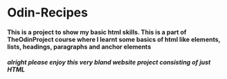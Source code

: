 # Odin-Recipes
#### This is a project to show my basic html skills. This is a part of TheOdinProject course where I learnt some basics of html like elements, lists, headings, paragraphs and anchor elements
##### alright please enjoy this very bland website project consisting of just HTML
